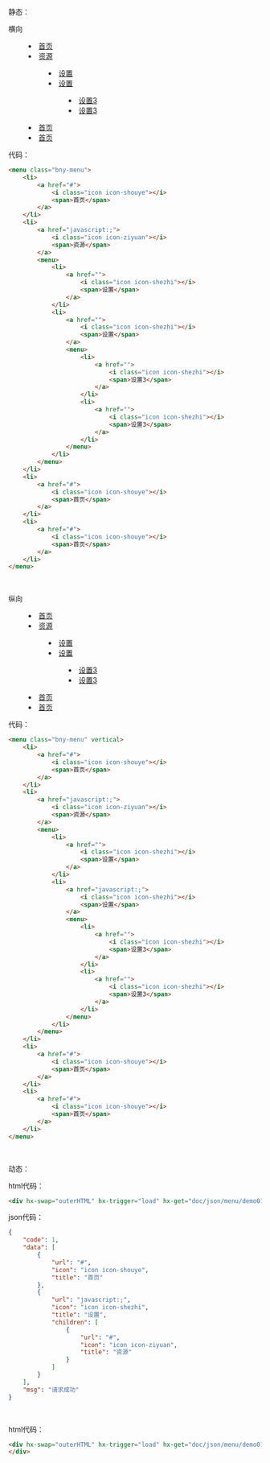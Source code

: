 <p>静态：</p>
<p>横向</p>
<menu class="bny-menu">
    <li>
        <a href="#">
            <i class="icon icon-shouye"></i>
            <span>首页</span>
        </a>
    </li>
    <li>
        <a href="javascript:;">
            <i class="icon icon-ziyuan"></i>
            <span>资源</span>
        </a>
        <menu>
            <li>
                <a href="">
                    <i class="icon icon-shezhi"></i>
                    <span>设置</span>
                </a>
            </li>
            <li>
                <a href="">
                    <i class="icon icon-shezhi"></i>
                    <span>设置</span>
                </a>
                <menu>
                    <li>
                        <a href="">
                            <i class="icon icon-shezhi"></i>
                            <span>设置3</span>
                        </a>
                    </li>
                    <li>
                        <a href="">
                            <i class="icon icon-shezhi"></i>
                            <span>设置3</span>
                        </a>
                    </li>
                </menu>
            </li>
        </menu>
    </li>
    <li>
        <a href="#">
            <i class="icon icon-shouye"></i>
            <span>首页</span>
        </a>
    </li>
    <li>
        <a href="#">
            <i class="icon icon-shouye"></i>
            <span>首页</span>
        </a>
    </li>
</menu>

代码：

```html
<menu class="bny-menu">
    <li>
        <a href="#">
            <i class="icon icon-shouye"></i>
            <span>首页</span>
        </a>
    </li>
    <li>
        <a href="javascript:;">
            <i class="icon icon-ziyuan"></i>
            <span>资源</span>
        </a>
        <menu>
            <li>
                <a href="">
                    <i class="icon icon-shezhi"></i>
                    <span>设置</span>
                </a>
            </li>
            <li>
                <a href="">
                    <i class="icon icon-shezhi"></i>
                    <span>设置</span>
                </a>
                <menu>
                    <li>
                        <a href="">
                            <i class="icon icon-shezhi"></i>
                            <span>设置3</span>
                        </a>
                    </li>
                    <li>
                        <a href="">
                            <i class="icon icon-shezhi"></i>
                            <span>设置3</span>
                        </a>
                    </li>
                </menu>
            </li>
        </menu>
    </li>
    <li>
        <a href="#">
            <i class="icon icon-shouye"></i>
            <span>首页</span>
        </a>
    </li>
    <li>
        <a href="#">
            <i class="icon icon-shouye"></i>
            <span>首页</span>
        </a>
    </li>
</menu>
```

<br>
<p>纵向</p>
<menu class="bny-menu" vertical>
    <li>
        <a href="#">
            <i class="icon icon-shouye"></i>
            <span>首页</span>
        </a>
    </li>
    <li>
        <a href="javascript:;">
            <i class="icon icon-ziyuan"></i>
            <span>资源</span>
        </a>
        <menu>
            <li>
                <a href="">
                    <i class="icon icon-shezhi"></i>
                    <span>设置</span>
                </a>
            </li>
            <li>
                <a href="javascript:;">
                    <i class="icon icon-shezhi"></i>
                    <span>设置</span>
                </a>
                <menu>
                    <li>
                        <a href="">
                            <i class="icon icon-shezhi"></i>
                            <span>设置3</span>
                        </a>
                    </li>
                    <li>
                        <a href="">
                            <i class="icon icon-shezhi"></i>
                            <span>设置3</span>
                        </a>
                    </li>
                </menu>
            </li>
        </menu>
    </li>
    <li>
        <a href="#">
            <i class="icon icon-shouye"></i>
            <span>首页</span>
        </a>
    </li>
    <li>
        <a href="#">
            <i class="icon icon-shouye"></i>
            <span>首页</span>
        </a>
    </li>
</menu>

代码：

```html
<menu class="bny-menu" vertical>
    <li>
        <a href="#">
            <i class="icon icon-shouye"></i>
            <span>首页</span>
        </a>
    </li>
    <li>
        <a href="javascript:;">
            <i class="icon icon-ziyuan"></i>
            <span>资源</span>
        </a>
        <menu>
            <li>
                <a href="">
                    <i class="icon icon-shezhi"></i>
                    <span>设置</span>
                </a>
            </li>
            <li>
                <a href="javascript:;">
                    <i class="icon icon-shezhi"></i>
                    <span>设置</span>
                </a>
                <menu>
                    <li>
                        <a href="">
                            <i class="icon icon-shezhi"></i>
                            <span>设置3</span>
                        </a>
                    </li>
                    <li>
                        <a href="">
                            <i class="icon icon-shezhi"></i>
                            <span>设置3</span>
                        </a>
                    </li>
                </menu>
            </li>
        </menu>
    </li>
    <li>
        <a href="#">
            <i class="icon icon-shouye"></i>
            <span>首页</span>
        </a>
    </li>
    <li>
        <a href="#">
            <i class="icon icon-shouye"></i>
            <span>首页</span>
        </a>
    </li>
</menu>
```

<br>
<p>动态：</p>
<div hx-swap="outerHTML" hx-trigger="load" hx-get="doc/json/menu/demo01.json" hx-ext="bny-menu"></div>

html代码：

```html
<div hx-swap="outerHTML" hx-trigger="load" hx-get="doc/json/menu/demo01.json" hx-ext="bny-menu"></div>
```

json代码：

```json
{
    "code": 1,
    "data": [
        {
            "url": "#",
            "icon": "icon icon-shouye",
            "title": "首页"
        },
        {
            "url": "javascript:;",
            "icon": "icon icon-shezhi",
            "title": "设置",
            "children": [
                {
                    "url": "#",
                    "icon": "icon icon-ziyuan",
                    "title": "资源"
                }
            ]
        }
    ],
    "msg": "请求成功"
}
```

<br>
<div hx-swap="outerHTML" hx-trigger="load" hx-get="doc/json/menu/demo01.json" hx-ext="bny-menu" vertical>
</div>

html代码：

```html
<div hx-swap="outerHTML" hx-trigger="load" hx-get="doc/json/menu/demo01.json" hx-ext="bny-menu" vertical>
</div>
```